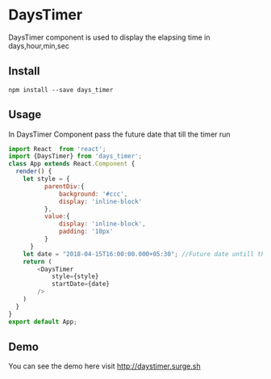 # DaysTimer
DaysTimer component is used to display the elapsing time in days,hour,min,sec 
## Install

`npm install --save days_timer`
## Usage
In DaysTimer Component pass the future date that till the timer run

``` javascript
import React  from 'react';
import {DaysTimer} from 'days_timer';
class App extends React.Component {
  render() {
    let style = {
          parentDiv:{
              background: '#ccc',
              display: 'inline-block'
          },
          value:{
              display: 'inline-block',
              padding: '10px'
          }
      }
    let date = "2018-04-15T16:00:00.000+05:30"; //Future date untill the timer run
    return (
        <DaysTimer 
            style={style}
            startDate={date}
        />
    )
  }
}
export default App;
```
## Demo
You can see the demo here
visit http://daystimer.surge.sh
